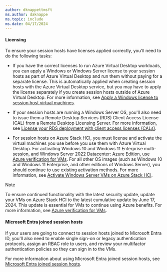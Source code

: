 ```yaml
---
author: dknappettmsft
ms.author: daknappe
ms.topic: include
ms.date: 04/17/2024
---
```


#### Licensing

To ensure your session hosts have licenses applied correctly, you'll need to do the following tasks:

- If you have the correct licenses to run Azure Virtual Desktop workloads, you can apply a Windows or Windows Server license to your session hosts as part of Azure Virtual Desktop and run them without paying for a separate license. This is automatically applied when creating session hosts with the Azure Virtual Desktop service, but you may have to apply the license separately if you create session hosts outside of Azure Virtual Desktop. For more information, see [Apply a Windows license to session host virtual machines](../apply-windows-license.md).

- If your session hosts are running a Windows Server OS, you'll also need to issue them a Remote Desktop Services (RDS) Client Access License (CAL) from a Remote Desktop Licensing Server. For more information, see [License your RDS deployment with client access licenses (CALs)](/windows-server/remote/remote-desktop-services/rds-client-access-license).

- For session hosts on Azure Stack HCI, you must license and activate the virtual machines you use before you use them with Azure Virtual Desktop. For activating Windows 10 and Windows 11 Enterprise multi-session, and Windows Server 2022 Datacenter: Azure Edition, use [Azure verification for VMs](/azure-stack/hci/deploy/azure-verification). For all other OS images (such as Windows 10 and Windows 11 Enterprise, and other editions of Windows Server), you should continue to use existing activation methods. For more information, see [Activate Windows Server VMs on Azure Stack HCI](/azure-stack/hci/manage/vm-activate).

> [!NOTE]
> To ensure continued functionality with the latest security update, update your VMs on Azure Stack HCI to the latest cumulative update by June 17, 2024. This update is essential for VMs to continue using Azure benefits. For more information, see [Azure verification for VMs](/azure-stack/hci/deploy/azure-verification?tabs=wac#benefits-available-on-azure-stack-hci).


<a name='azure-ad-joined-session-hosts'></a>

#### Microsoft Entra joined session hosts

If your users are going to connect to session hosts joined to Microsoft Entra ID, you'll also need to enable single sign-on or legacy authentication protocols, assign an RBAC role to users, and review your multifactor authentication policies so they can sign in to the VMs.

For more information about using Microsoft Entra joined session hosts, see [Microsoft Entra joined session hosts](../azure-ad-joined-session-hosts.md).
